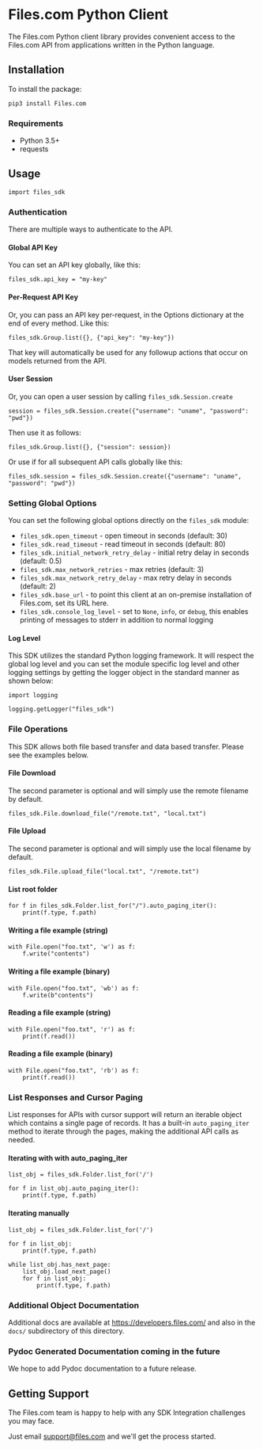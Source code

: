 # Files.com Python Client

The Files.com Python client library provides convenient access to the Files.com API from applications written in the Python language.

## Installation

To install the package:

    pip3 install Files.com

### Requirements

* Python 3.5+
* requests

## Usage

    import files_sdk

### Authentication

There are multiple ways to authenticate to the API.

#### Global API Key 

You can set an API key globally, like this:

    files_sdk.api_key = "my-key"

#### Per-Request API Key

Or, you can pass an API key per-request, in the Options dictionary at the end
of every method.  Like this:

    files_sdk.Group.list({}, {"api_key": "my-key"})

That key will automatically be used for any followup actions that occur
on models returned from the API.

#### User Session

Or, you can open a user session by calling `files_sdk.Session.create`

    session = files_sdk.Session.create({"username": "uname", "password": "pwd"})

Then use it as follows:

    files_sdk.Group.list({}, {"session": session})

Or use if for all subsequent API calls globally like this:

    files_sdk.session = files_sdk.Session.create({"username": "uname", "password": "pwd"})

### Setting Global Options

You can set the following global options directly on the `files_sdk` module:

 * `files_sdk.open_timeout` - open timeout in seconds (default: 30)
 * `files_sdk.read_timeout` - read timeout in seconds (default: 80)
 * `files_sdk.initial_network_retry_delay` - initial retry delay in seconds (default: 0.5)
 * `files_sdk.max_network_retries` - max retries (default: 3)
 * `files_sdk.max_network_retry_delay` - max retry delay in seconds (default: 2)
 * `files_sdk.base_url` - to point this client at an on-premise
   installation of Files.com, set its URL here.
 * `files_sdk.console_log_level` - set to `None`, `info`, or `debug`, this enables printing
   of messages to stderr in addition to normal logging

#### Log Level

This SDK utilizes the standard Python logging framework. It will respect the global log level
and you can set the module specific log level and other logging settings by getting the logger
object in the standard manner as shown below:

    import logging
    
    logging.getLogger("files_sdk")

### File Operations

This SDK allows both file based transfer and data based transfer. Please see the examples below.

#### File Download

The second parameter is optional and will simply use the remote filename by default.

    files_sdk.File.download_file("/remote.txt", "local.txt")

#### File Upload

The second parameter is optional and will simply use the local filename by default.

    files_sdk.File.upload_file("local.txt", "/remote.txt")

#### List root folder

    for f in files_sdk.Folder.list_for("/").auto_paging_iter():
        print(f.type, f.path)

#### Writing a file example (string)

    with File.open("foo.txt", 'w') as f:
        f.write("contents")

#### Writing a file example (binary)

    with File.open("foo.txt", 'wb') as f:
        f.write(b"contents")

#### Reading a file example (string)

    with File.open("foo.txt", 'r') as f:
        print(f.read())

#### Reading a file example (binary)

    with File.open("foo.txt", 'rb') as f:
        print(f.read())

### List Responses and Cursor Paging

List responses for APIs with cursor support will return an iterable object
which contains a single page of records. It has a built-in `auto_paging_iter`
method to iterate through the pages, making the additional API calls
as needed.

#### Iterating with with auto_paging_iter

    list_obj = files_sdk.Folder.list_for('/')

    for f in list_obj.auto_paging_iter():
        print(f.type, f.path)

#### Iterating manually

    list_obj = files_sdk.Folder.list_for('/')

    for f in list_obj:
        print(f.type, f.path)

    while list_obj.has_next_page:
        list_obj.load_next_page()
        for f in list_obj:
            print(f.type, f.path)

### Additional Object Documentation

Additional docs are available at https://developers.files.com/ and also
in the `docs/` subdirectory of this directory.

### Pydoc Generated Documentation coming in the future

We hope to add Pydoc documentation to a future release.

## Getting Support

The Files.com team is happy to help with any SDK Integration challenges you
may face.

Just email support@files.com and we'll get the process started.
